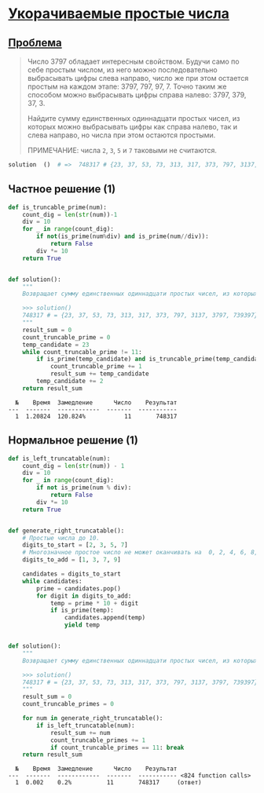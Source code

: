 # [Укорачиваемые простые числа](TODO)

## [Проблема](https://euler.jakumo.org/problems/view/35.html)

>Число 3797 обладает интересным свойством. Будучи само по себе простым числом, из него можно последовательно выбрасывать цифры слева направо, число же при этом остается простым на каждом этапе: 3797, 797, 97, 7. Точно таким же способом можно выбрасывать цифры справа налево: 3797, 379, 37, 3.
>
>Найдите сумму единственных одиннадцати простых чисел, из которых можно выбрасывать цифры как справа налево, так и слева направо, но числа при этом остаются простыми.
>
>ПРИМЕЧАНИЕ: числа `2`, `3`, `5` и `7` таковыми не считаются.

``` python
solution  ()  # =>  748317 # {23, 37, 53, 73, 313, 317, 373, 797, 3137, 3797, 739397}
```


## Частное решение (1)

```python
def is_truncable_prime(num):
    count_dig = len(str(num))-1
    div = 10
    for _ in range(count_dig):
        if not(is_prime(num%div) and is_prime(num//div)):
            return False
        div *= 10
    return True


def solution():
    """
    Возвращает сумму единственных одиннадцати простых чисел, из которых можно выбрасывать цифры как справа налево, так и слева направо, но числа при этом остаются простыми.

    >>> solution()
    748317 # = {23, 37, 53, 73, 313, 317, 373, 797, 3137, 3797, 739397}
    """
    result_sum = 0
    count_truncable_prime = 0
    temp_candidate = 23
    while count_truncable_prime != 11:
        if is_prime(temp_candidate) and is_truncable_prime(temp_candidate):
            count_truncable_prime += 1
            result_sum += temp_candidate
        temp_candidate += 2
    return result_sum
```
```text
  №    Время  Замедление      Число    Результат
---  -------  ------------  -------  -----------
  1  1.20824  120.824%           11       748317
 ```

## Нормальное решение (1)

```python
def is_left_truncatable(num):
    count_dig = len(str(num)) - 1
    div = 10
    for _ in range(count_dig):
        if not is_prime(num % div):
            return False
        div *= 10
    return True


def generate_right_truncatable():
    # Простые числа до 10.
    digits_to_start = [2, 3, 5, 7]
    # Многозначное простое число не может оканчивать на  0, 2, 4, 6, 8, и 5.
    digits_to_add = [1, 3, 7, 9]

    candidates = digits_to_start
    while candidates:
        prime = candidates.pop()
        for digit in digits_to_add:
            temp = prime * 10 + digit
            if is_prime(temp):
                candidates.append(temp)
                yield temp


def solution():
    """
    Возвращает сумму единственных одиннадцати простых чисел, из которых можно выбрасывать цифры как справа налево, так и слева направо, но числа при этом остаются простыми.

    >>> solution()
    748317 # = {23, 37, 53, 73, 313, 317, 373, 797, 3137, 3797, 739397}
    """
    result_sum = 0
    count_truncable_primes = 0

    for num in generate_right_truncatable():
        if is_left_truncatable(num):
            result_sum += num
            count_truncable_primes += 1
            if count_truncable_primes == 11: break
    return result_sum
```
```text
  №    Время  Замедление      Число    Результат
---  -------  ------------  -------  ----------- <824 function calls>
  1  0.002    0.2%          11       748317     (ответ)
 ```

